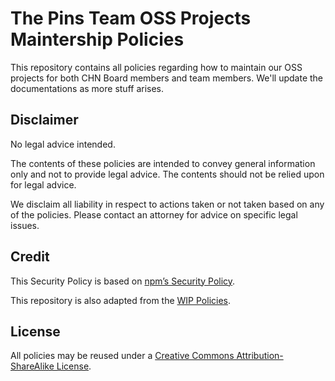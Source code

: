 # The Pins Team OSS Projects Maintership Policies

This repository contains all policies regarding how to maintain our OSS projects for both 
CHN Board members and team members. We'll update the documentations as more stuff arises.

## Disclaimer

No legal advice intended.

The contents of these policies are intended to convey general information only
and not to provide legal advice. The contents should not be relied upon for
legal advice.

We disclaim all liability in respect to actions taken or not taken based on any
of the policies. Please contact an attorney for advice on specific legal issues.

## Credit

This Security Policy is based on [npm’s Security Policy](https://www.npmjs.com/policies/security).

This repository is also adapted from the [WIP Policies](https://github.com/wip/policies).

## License

All policies may be reused under a [Creative Commons Attribution-ShareAlike License](https://creativecommons.org/licenses/by-sa/4.0/).
